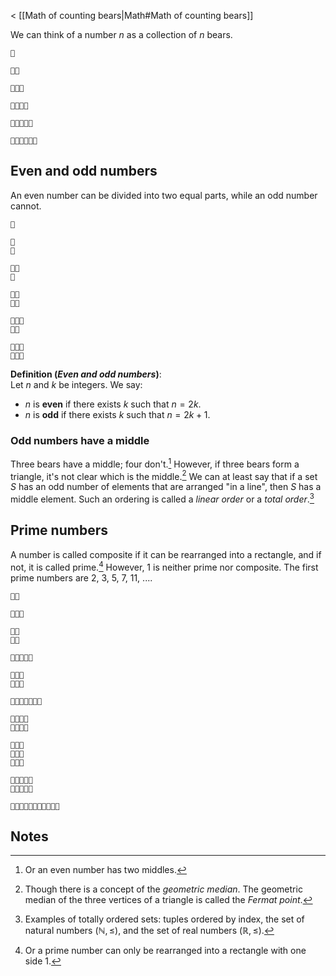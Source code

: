 < [[Math of counting bears|Math#Math of counting bears]]

We can think of a number $n$ as a collection of $n$ bears.

```
🧸

🧸🧸

🧸🧸🧸

🧸🧸🧸🧸

🧸🧸🧸🧸🧸

🧸🧸🧸🧸🧸🧸
```

## Even and odd numbers

An even number can be divided into two equal parts, while an odd number cannot.

```
🧸

🧸
🧸

🧸🧸
🧸

🧸🧸
🧸🧸

🧸🧸🧸
🧸🧸

🧸🧸🧸
🧸🧸🧸
```

**Definition (_Even and odd numbers_)**:
<br>
Let $n$ and $k$ be integers. We say:

* $n$ is **even** if there exists $k$ such that $n = 2k.$
* $n$ is **odd** if there exists $k$ such that $n = 2k + 1.$

### Odd numbers have a middle

Three bears have a middle; four don't.[^1] However, if three bears form a triangle, it's not clear which is the middle.[^2] We can at least say that if a set $S$ has an odd number of elements that are arranged "in a line", then $S$ has a middle element. Such an ordering is called a _linear order_ or a _total order_.[^3]

## Prime numbers

A number is called composite if it can be rearranged into a rectangle, and if not, it is called prime.[^4] However, 1 is neither prime nor composite. The first prime numbers are 2, 3, 5, 7, 11, .... 

```
🧸🧸

🧸🧸🧸

🧸🧸
🧸🧸

🧸🧸🧸🧸🧸

🧸🧸🧸
🧸🧸🧸

🧸🧸🧸🧸🧸🧸🧸

🧸🧸🧸🧸
🧸🧸🧸🧸

🧸🧸🧸
🧸🧸🧸
🧸🧸🧸

🧸🧸🧸🧸🧸
🧸🧸🧸🧸🧸

🧸🧸🧸🧸🧸🧸🧸🧸🧸🧸🧸
```

## Notes

[^1]: Or an even number has two middles.

[^2]: Though there is a concept of the _geometric median_. The geometric median of the three vertices of a triangle is called the _Fermat point_.

[^3]: Examples of totally ordered sets: tuples ordered by index, the set of natural numbers $(\mathbb{N}, \le)$, and the set of real numbers $(\mathbb{R}, \le)$.

[^4]: Or a prime number can only be rearranged into a rectangle with one side 1.
